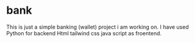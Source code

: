 # bank
This is just a simple banking (wallet) project i am working on. I have used Python for backend Html tailwind css java script as froentend.  
